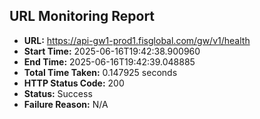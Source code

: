 ## URL Monitoring Report

- **URL:** https://api-gw1-prod1.fisglobal.com/gw/v1/health
- **Start Time:** 2025-06-16T19:42:38.900960
- **End Time:** 2025-06-16T19:42:39.048885
- **Total Time Taken:** 0.147925 seconds
- **HTTP Status Code:** 200
- **Status:** Success
- **Failure Reason:** N/A
